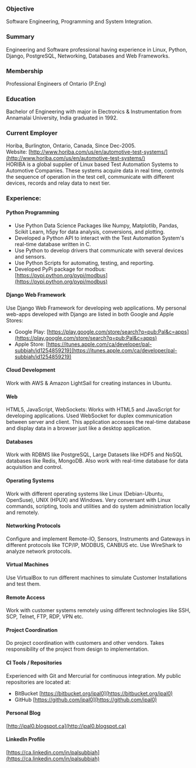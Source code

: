 ### Objective 
Software Engineering, Programming and System Integration.

### Summary
Engineering and Software professional having experience in Linux, Python, Django, PostgreSQL, Networking, Databases and Web Frameworks.

### Membership
Professional Engineers of Ontario (P.Eng)

### Education 
Bachelor of Engineering with major in Electronics & Instrumentation from Annamalai University, India graduated in 1992.

### Current Employer 
Horiba, Burlington, Ontario, Canada, Since Dec-2005.<br>
Website: [http://www.horiba.com/us/en/automotive-test-systems/](http://www.horiba.com/us/en/automotive-test-systems/)<br>
HORIBA is a global supplier of Linux based Test Automation Systems to Automotive Companies.  These systems acquire data in real time, controls the sequence of operation in the test cell, communicate with different devices, records and relay data to next tier. 

### Experience: 

#### Python Programming 
- Use Python Data Science Packages like Numpy, Matplotlib, Pandas, Scikit Learn, h5py for data analysis, conversions, and plotting.
- Developed a Python API to interact with the Test Automation System's real-time database written in C. 
- Use Python to develop drivers that communicate with several devices and sensors.
- Use Python Scripts for automating, testing, and reporting. 
- Developed PyPi package for modbus: [https://pypi.python.org/pypi/modbus](https://pypi.python.org/pypi/modbus)

#### Django Web Framework 
Use Django Web Framework for developing web applications. My personal web-apps developed with Django are listed in both Google and Apple Stores:
- Google Play: [https://play.google.com/store/search?q=pub:Pal&c=apps](https://play.google.com/store/search?q=pub:Pal&c=apps)
- Apple Store:  [https://itunes.apple.com/ca/developer/pal-subbiah/id1254859219](https://itunes.apple.com/ca/developer/pal-subbiah/id1254859219)

#### Cloud Development 
Work with AWS & Amazon LightSail for creating instances in Ubuntu. 

#### Web 
HTML5, JavaScript, WebSockets: Works with HTML5 and JavaScript for developing applications. Used WebSocket for duplex communication between server and client. This application accesses the real-time database and display data in a browser just like a desktop application. 

#### Databases 
Work with RDBMS like PostgreSQL, Large Datasets like HDF5 and NoSQL databases like Redis, MongoDB. Also work with real-time database for data acquisition and control. 

#### Operating Systems 
Work with different operating systems like Linux (Debian-Ubuntu, OpenSuse), UNIX (HPUX) and Windows. Very conversant with Linux commands, scripting, tools and utilities and do system administration locally and remotely.  

#### Networking Protocols 
Configure and implement Remote-IO, Sensors, Instruments and Gateways in different protocols like TCP/IP, MODBUS, CANBUS etc. Use WireShark to analyze network protocols.

#### Virtual Machines 
Use VirtualBox to run different machines to simulate Customer Installations and test them.

#### Remote Access
Work with customer systems remotely using different technologies like SSH, SCP, Telnet, FTP, RDP, VPN etc.

#### Project Coordination 
Do project coordination with customers and other vendors. Takes responsibility of the project from design to implementation.

#### CI Tools / Repositories 
Experienced with Git and Mercurial for continuous integration. My public repositories are located at:
- BitBucket [https://bitbucket.org/ipal0](https://bitbucket.org/ipal0)
- GitHub [https://github.com/ipal0](https://github.com/ipal0)

#### Personal Blog
[http://ipal0.blogspot.ca](http://ipal0.blogspot.ca)

#### LinkedIn Profile 
[https://ca.linkedin.com/in/palsubbiah](https://ca.linkedin.com/in/palsubbiah)
